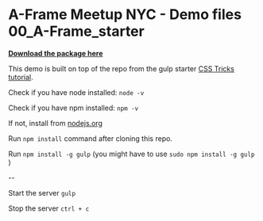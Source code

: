 # A-Frame Meetup NYC - Demo files 00_A-Frame_starter  

[**Download the package here**](https://rawgit.com/roland-dubois/aframe-meetup-nyc/master/demos/00_A-Frame_starter.zip)

This demo is built on top of the repo from the gulp starter [CSS Tricks tutorial](https://css-tricks.com/gulp-for-beginners/). 


Check if you have node installed: `node -v`

Check if you have npm installed: `npm -v`

If not, install from [nodejs.org](https://nodejs.org/)


Run `npm install` command after cloning this repo. 

Run `npm install -g gulp` (you might have to use `sudo npm install -g gulp` )

--

Start the server `gulp`

Stop the server `ctrl + c`